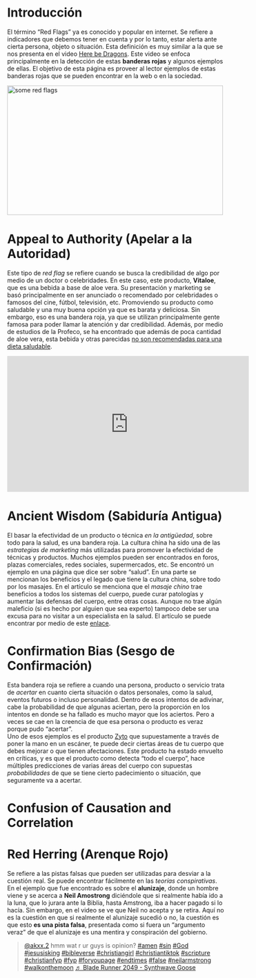 # Introducción
El término “Red Flags” ya es conocido y popular en internet. Se refiere a indicadores que debemos tener en cuenta y por lo tanto, estar alerta ante cierta persona, objeto o situación.
Esta definición es muy similar a la que se nos presenta en el video [Here be Dragons](https://www.youtube.com/watch?v=752V173e31o&t=1336s). 
Este video se enfoca principalmente en la detección de estas **banderas rojas** y algunos ejemplos de ellas. El objetivo de esta página es proveer al lector ejemplos de estas banderas rojas que se pueden encontrar en la web o en la sociedad. 

<img src="https://www.apolloexecutive.com/wp-content/uploads/2020/11/Apollo-Executive-Search-13-red-flags-on-your-CV-resume.jpg" alt="some red flags" width="500" height="300">

# Appeal to Authority (Apelar a la Autoridad)
Este tipo de *red flag* se refiere cuando se busca la credibilidad de algo por medio de un doctor o celebridades. En este caso, este producto, **Vitaloe**, que es una bebida a base de aloe vera. Su presentación y marketing se basó principalmente en ser anunciado o recomendado por celebridades o famosos del cine, fútbol, televisión, etc. Promoviendo su producto como saludable y una muy buena opción ya que es barata y deliciosa. Sin embargo, eso es una bandera roja, ya que se utilizan principalmente gente famosa para poder llamar la atención y dar credibilidad. Además, por medio de estudios de la Profeco, se ha encontrado que además de poca cantidad de aloe vera, esta bebida y otras parecidas [no son recomendadas para una dieta saludable](https://youtu.be/ZGCniKeuBxQ).

<iframe width="560" height="315" src="https://www.youtube.com/embed/Qt2AN8QdZSI" title="YouTube video player" frameborder="0" allow="accelerometer; autoplay; clipboard-write; encrypted-media; gyroscope; picture-in-picture" allowfullscreen></iframe>


# Ancient Wisdom (Sabiduría Antigua)
El basar la efectividad de un producto o técnica *en la antigüedad*, sobre todo para la salud, es una bandera roja. La cultura china ha sido una de las *estrategias de marketing* más utilizadas para promover la efectividad de técnicas y productos. Muchos ejemplos pueden ser encontrados en foros, plazas comerciales, redes sociales, supermercados, etc.
Se encontró un ejemplo en una página que dice ser sobre “salud”. En una parte se mencionan los beneficios y el legado que tiene la cultura china, sobre todo por los masajes. En el artículo se menciona que el *masaje chino* trae beneficios a todos los sistemas del cuerpo, puede curar patologías y aumentar las defensas del cuerpo, entre otras cosas.
Aunque no trae algún maleficio (si es hecho por alguien que sea experto) tampoco debe ser una excusa para no visitar a un especialista en la salud.
El artículo se puede encontrar por medio de este [enlace](https://www.saludterapia.com/glosario/d/62-masajetuina.html).

# Confirmation Bias (Sesgo de Confirmación)
Esta bandera roja se refiere a cuando una persona, producto o servicio trata de *acertar* en cuanto cierta situación o datos personales, como la salud, eventos futuros o incluso personalidad. Dentro de esos intentos de adivinar, cabe la probabilidad de que algunas aciertan, pero la proporción en los intentos en donde se ha fallado es mucho mayor que los aciertos. Pero a veces se cae en la creencia de que esa persona o producto es veraz porque pudo “acertar”.  
Uno de esos ejemplos es el producto [Zyto](https://zyto.com/products/compass) que supuestamente a través de poner la mano en un escáner, te puede decir ciertas áreas de tu cuerpo que debes mejorar o que tienen afectaciones. Este producto ha estado envuelto en críticas, y es que el producto como detecta “todo el cuerpo”, hace múltiples predicciones de varias áreas del cuerpo con supuestas *probabilidades* de que se tiene cierto padecimiento o situación, que seguramente va a acertar.

# Confusion of Causation and Correlation

# Red Herring (Arenque Rojo)
Se refiere a las pistas falsas que pueden ser utilizadas para desviar a la cuestión real. Se puede encontrar fácilmente en las *teorías conspirativas*. En el ejemplo que fue encontrado es sobre el **alunizaje**, donde un hombre viene y se acerca a **Neil Amostrong** diciéndole que si realmente había ido a la luna, que lo jurara ante la Biblia, hasta Amstrong, iba a hacer pagado si lo hacía. Sin embargo, en el video se ve que Neil no acepta y se retira. Aquí no es la cuestión en que si realmente el alunizaje sucedió o no, la cuestión es que esto **es una pista falsa**, presentada como si fuera un “argumento veraz” de que el alunizaje es una mentira y conspiración del gobierno.

<blockquote class="tiktok-embed" cite="https://www.tiktok.com/@akxx.2/video/7133922766956367110" data-video-id="7133922766956367110" style="max-width: 605px;min-width: 325px;" > <section> <a target="_blank" title="@akxx.2" href="https://www.tiktok.com/@akxx.2?refer=embed">@akxx.2</a> hmm wat r ur guys is opinion? <a title="amen" target="_blank" href="https://www.tiktok.com/tag/amen?refer=embed">#amen</a> <a title="sin" target="_blank" href="https://www.tiktok.com/tag/sin?refer=embed">#sin</a> <a title="god" target="_blank" href="https://www.tiktok.com/tag/god?refer=embed">#God</a> <a title="jesusisking" target="_blank" href="https://www.tiktok.com/tag/jesusisking?refer=embed">#jesusisking</a> <a title="bibleverse" target="_blank" href="https://www.tiktok.com/tag/bibleverse?refer=embed">#bibleverse</a> <a title="christiangirl" target="_blank" href="https://www.tiktok.com/tag/christiangirl?refer=embed">#christiangirl</a> <a title="christiantiktok" target="_blank" href="https://www.tiktok.com/tag/christiantiktok?refer=embed">#christiantiktok</a> <a title="scripture" target="_blank" href="https://www.tiktok.com/tag/scripture?refer=embed">#scripture</a> <a title="christianfyp" target="_blank" href="https://www.tiktok.com/tag/christianfyp?refer=embed">#christianfyp</a> <a title="fyp" target="_blank" href="https://www.tiktok.com/tag/fyp?refer=embed">#fyp</a> <a title="foryoupage" target="_blank" href="https://www.tiktok.com/tag/foryoupage?refer=embed">#foryoupage</a> <a title="endtimes" target="_blank" href="https://www.tiktok.com/tag/endtimes?refer=embed">#endtimes</a> <a title="false" target="_blank" href="https://www.tiktok.com/tag/false?refer=embed">#false</a> <a title="neilarmstrong" target="_blank" href="https://www.tiktok.com/tag/neilarmstrong?refer=embed">#neilarmstrong</a> <a title="walkonthemoon" target="_blank" href="https://www.tiktok.com/tag/walkonthemoon?refer=embed">#walkonthemoon</a> <a target="_blank" title="♬ Blade Runner 2049 - Synthwave Goose" href="https://www.tiktok.com/music/Blade-Runner-2049-6839324086548563969?refer=embed">♬ Blade Runner 2049 - Synthwave Goose</a> </section> </blockquote> <script async src="https://www.tiktok.com/embed.js"></script>

